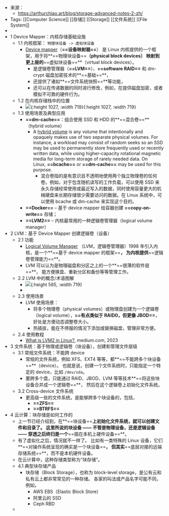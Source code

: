- 来源：
	- https://arthurchiao.art/blog/storage-advanced-notes-2-zh/
- Tags: [[Computer Science]] [[存储]] [[Storage]] [[文件系统]] [[File System]]
-
- 1 Device Mapper：内核存储基础设施
	- 1.1 内核框架： `物理块设备 -> 虚拟块设备`
		- [Device mapper](https://en.wikipedia.org/wiki/Device_mapper)（**==设备映射器==**） 是 Linux 内核提供的一个框架，用于将**==物理块设备==**（physical block devices） 映射到更上层的**==虚拟块设备==**（virtual block devices）。
			- 是逻辑卷管理器（**==LVM==**）、**==software RAID==** 和 dm-crypt 磁盘加密技术的**==基础==**，
			- 还提供了诸如**==文件系统快照==**等功能，
			- 还可以在传递数据的同时进行修改，例如，在提供磁盘加密，或者模拟不可靠的硬件行为。
	- 1.2 在内核存储栈中的位置
		- ![](https://arthurchiao.art/assets/img/how-hdd-works/Linux-storage-stack-diagram_v6.9.png){:height 1027, :width 719}{:height 1027, :width 719}
	- 1.3 使用场景及典型应用
		- **==dm-cache==**：组合使用 SSD 和 HDD 的**==混合卷==**（hybrid volume）
			- A [hybrid volume](https://en.wikipedia.org/wiki/Logical_volume_management) is any volume that intentionally and opaquely makes use of two separate physical volumes. For instance, a workload may consist of random seeks so an SSD may be used to permanently store frequently used or recently written data, while using higher-capacity rotational magnetic media for long-term storage of rarely needed data. On Linux, **==bcache==** or **==dm-cache==** may be used for this purpose.
				- 混合卷指的是有意识且不透明地使用两个独立物理卷的任何卷。例如，对于包含随机读写的工作负载，可以使用 SSD 来永久存储经常使用或最近写入的数据，同时使用容量更大的机械硬盘来长期存储很少需要访问的数据。在 Linux 系统中，可以使用 bcache 或 dm-cache 来实现这个目的。
		- **==Docker==** – 基于 device mapper 给容器创建 **==copy-on-write==** 存储；
		- **==LVM2==** – 内核最常用的一种逻辑卷管理器（logical volume manager）
- 2 LVM：基于 Device Mapper 创建逻辑卷（设备）
	- 2.1 功能
		- [Logical Volume Manager](https://en.wikipedia.org/wiki/Logical_Volume_Manager_(Linux)) （LVM，逻辑卷管理器）1998 年引入内核，是一个**==基于 device mapper 的框架==**， 为内核提供**==逻辑卷管理能力==**。
		- LVM 可以认为是物理磁盘和分区之上的一个**==很薄的软件层==**， 能方便换盘、重新分区和备份等等管理工作。
	- 2.2 LVM 中的概念/术语图解
		- ![](https://arthurchiao.art/assets/img/storage-advanced-notes/lvm-concepts.png){:height 565, :width 719}
		-
	- 2.3 使用场景
		- LVM 使用场景：
			- 将多个物理卷（physical volumes）或物理盘创建为一个逻辑卷（logical volume），**==有点类似于 RAID0，但更像 JBOD==**，好处是方便动态调整卷大小。
			- 热插拔，能在不停服的情况下添加或替换磁盘，管理非常方便。
	- 2.4 使用教程
		- [What is LVM2 in Linux?](https://medium.com/@The_Anshuman/what-is-lvm2-in-linux-3d28b479e250), medium.com, 2023
- 3 文件系统：基于物理或逻辑卷（块设备），创建和管理文件层级
	- 3.1 常规文件系统：不能跨 device
		- 常规的文件系统，例如 XFS、EXT4 等等，都**==不能跨多个块设备==**（device）。 也就是说，创建一个文件系统时，只能指定一个特定的 device，比如 `/dev/sda`。
		- 要跨多个盘，只能通过 RAID、JBOD、LVM 等等技术**==将这些块设备合并成一个逻辑卷==**， 然后在这个逻辑卷上初始化文件系统。
	- 3.2 Cross-device 文件系统
		- 更高级一些的文件系统，是能够跨多个块设备的，包括，
			- **==ZFS==**
			- **==BTRFS==**
- 4 云计算：块存储是如何工作的
	- 上一节已经介绍到，在**==块设备==**上初始化文件系统，就可以创建文件和目录了。 这里所说的块设备 —— 不管是物理设备，还是逻辑设备 —— 穿透之后终归是一个**==插在本机上硬件设备==**。
	- 有了虚拟化之后，情况就不一样了。 比如有一类特殊的 Linux 设备，它们**==对操作系统呈现的确实是一个块设备==**， 但其实**==底层对接的远端存储系统==**，而不是本机硬件设备。
	- 在云计算中，这种存储类型称为“块存储”。
	- 4.1 典型块存储产品
		- 块存储（Block Storage），也称为 block-level storage，是公有云和私有云上都非常常见的一种存储。 各家的叫法或产品名字可能不同，例如，
			- AWS EBS（Elastic Block Store）
			- 阿里云的 SSD
			- Ceph RBD
	-